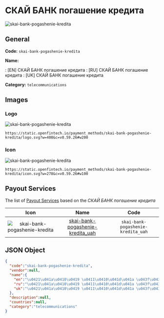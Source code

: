
# СКАЙ БАНК погашение кредита 
![skai-bank-pogashenie-kredita](https://static.openfintech.io/payment_methods/skai-bank-pogashenie-kredita/logo.svg?w=400&c=v0.59.26#w200)  

## General 
**Code:** `skai-bank-pogashenie-kredita` 
 
**Name:** 
 
:	[EN] СКАЙ БАНК погашение кредита 
:	[RU] СКАЙ БАНК погашение кредита 
:	[UK] СКАЙ БАНК погашение кредита 
 
**Category:** `telecommunications` 
 

## Images 

### Logo 
![skai-bank-pogashenie-kredita](https://static.openfintech.io/payment_methods/skai-bank-pogashenie-kredita/logo.svg?w=400&c=v0.59.26#w200)  

```
https://static.openfintech.io/payment_methods/skai-bank-pogashenie-kredita/logo.svg?w=400&c=v0.59.26#w200
```  

### Icon 
![skai-bank-pogashenie-kredita](https://static.openfintech.io/payment_methods/skai-bank-pogashenie-kredita/icon.svg?w=278&c=v0.59.26#w100)  

```
https://static.openfintech.io/payment_methods/skai-bank-pogashenie-kredita/icon.svg?w=278&c=v0.59.26#w100
```  

## Payout Services 
 
The list of [Payout Services](/payout-services/) based on the _СКАЙ БАНК погашение кредита_ 

|Icon|Name|Code| 
|:---:|:---:|:---:| 
|![skai-bank-pogashenie-kredita](https://static.openfintech.io/payout_methods/skai-bank-pogashenie-kredita/icon.svg?w=278&c=v0.59.26#w40) |[skai-bank-pogashenie-kredita_uah](/payout-services/skai-bank-pogashenie-kredita_uah/)|`skai-bank-pogashenie-kredita_uah`| 
 

## JSON Object 

```json
{
  "code":"skai-bank-pogashenie-kredita",
  "vendor":null,
  "name":{
    "en":"\u0421\u041a\u0410\u0419 \u0411\u0410\u041d\u041a \u043f\u043e\u0433\u0430\u0448\u0435\u043d\u0438\u0435 \u043a\u0440\u0435\u0434\u0438\u0442\u0430",
    "ru":"\u0421\u041a\u0410\u0419 \u0411\u0410\u041d\u041a \u043f\u043e\u0433\u0430\u0448\u0435\u043d\u0438\u0435 \u043a\u0440\u0435\u0434\u0438\u0442\u0430",
    "uk":"\u0421\u041a\u0410\u0419 \u0411\u0410\u041d\u041a \u043f\u043e\u0433\u0430\u0448\u0435\u043d\u0438\u0435 \u043a\u0440\u0435\u0434\u0438\u0442\u0430"
  },
  "description":null,
  "countries":null,
  "category":"telecommunications"
}
```  
